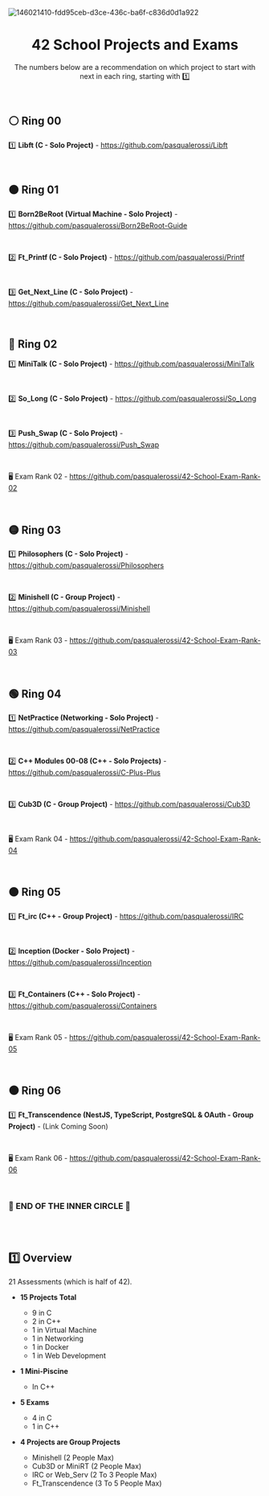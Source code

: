 ![146021410-fdd95ceb-d3ce-436c-ba6f-c836d0d1a922](https://user-images.githubusercontent.com/58959408/193740708-11739deb-c890-4a47-ae49-9d2eb69faa30.png)

<div align="center">

# 42 School Projects and Exams

The numbers below are a recommendation on which project to start with next in each ring, starting with :one:

</div>


<br>

## ⚪ Ring 00

</div>

1️⃣ **Libft (C - Solo Project)** - https://github.com/pasqualerossi/Libft


<br>

## 🟠 Ring 01

</div>

1️⃣ **Born2BeRoot (Virtual Machine - Solo Project)** - https://github.com/pasqualerossi/Born2BeRoot-Guide

<br>

2️⃣ **Ft_Printf (C - Solo Project)** - https://github.com/pasqualerossi/Printf

<br>

3️⃣ **Get_Next_Line (C - Solo Project)** - https://github.com/pasqualerossi/Get_Next_Line 


<br>

## 🔵 Ring 02

</div>

1️⃣ **MiniTalk** **(C - Solo Project)** - https://github.com/pasqualerossi/MiniTalk

<br>

2️⃣ **So_Long** **(C - Solo Project)** - https://github.com/pasqualerossi/So_Long

<br>

3️⃣ **Push_Swap (C - Solo Project)** - https://github.com/pasqualerossi/Push_Swap

<br>

🖥️ Exam Rank 02 - https://github.com/pasqualerossi/42-School-Exam-Rank-02


<br>

## 🟡 Ring 03

</div>

1️⃣ **Philosophers (C - Solo Project)** - https://github.com/pasqualerossi/Philosophers

<br>

2️⃣ **Minishell (C - Group Project)** - https://github.com/pasqualerossi/Minishell

<br>

🖥️ Exam Rank 03 - https://github.com/pasqualerossi/42-School-Exam-Rank-03 


<br>

## 🟢 Ring 04

</div>

1️⃣ **NetPractice (Networking - Solo Project)** - https://github.com/pasqualerossi/NetPractice

<br>

2️⃣ **C++ Modules 00-08 (C++ - Solo Projects)** - https://github.com/pasqualerossi/C-Plus-Plus

<br>

3️⃣ **Cub3D (C - Group Project)** - https://github.com/pasqualerossi/Cub3D

<br>

🖥️ Exam Rank 04 - https://github.com/pasqualerossi/42-School-Exam-Rank-04


<br>

## 🟤 Ring 05

</div>

1️⃣ **Ft_irc (C++ - Group Project)** - https://github.com/pasqualerossi/IRC

<br>

2️⃣ **Inception (Docker - Solo Project)** - https://github.com/pasqualerossi/Inception

<br>

3️⃣ **Ft_Containers (C++ - Solo Project)** - https://github.com/pasqualerossi/Containers

<br>

🖥️ Exam Rank 05 - https://github.com/pasqualerossi/42-School-Exam-Rank-05


<br>

## ⚫ Ring 06

</div>

1️⃣ **Ft_Transcendence (NestJS, TypeScript, PostgreSQL & OAuth - Group Project)** - (Link Coming Soon) 

<br>

🖥️ Exam Rank 06 - https://github.com/pasqualerossi/42-School-Exam-Rank-06


<br>

### :balloon: END OF THE INNER CIRCLE :balloon:

<br>
<br>

## :one: Overview

21 Assessments (which is half of 42).

</div>

- **15 Projects Total** 
  - 9 in C
  - 2 in C++
  - 1 in Virtual Machine
  - 1 in Networking
  - 1 in Docker
  - 1 in Web Development
  
- **1 Mini-Piscine**
  - In C++

- **5 Exams**
  - 4 in C 
  - 1 in C++

- **4 Projects are Group Projects**
  - Minishell (2 People Max)
  - Cub3D or MiniRT (2 People Max)
  - IRC or Web_Serv (2 To 3 People Max)
  - Ft_Transcendence (3 To 5 People Max)

